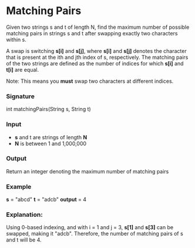# Matching Pairs
Given two strings s and t of length N, find the maximum number of possible matching pairs in strings s and t after swapping exactly two characters within s.

A swap is switching **s[i]** and **s[j]**, where **s[i]** and **s[j]** denotes the character that is present at the ith and jth index of s, respectively. The matching pairs of the two strings are defined as the number of indices for which **s[i]** and **t[i]** are equal.

Note: This means you **must** swap two characters at different indices.

### Signature

int matchingPairs(String s, String t)

### Input
- **s** and t are strings of length **N**
- **N** is between 1 and 1,000,000

### Output

Return an integer denoting the maximum number of matching pairs

### Example

**s** = "abcd"
**t** = "adcb"
**output** = 4

### Explanation:

Using 0-based indexing, and with i = 1 and j = 3, **s[1]** and **s[3]** can be swapped, making it  "adcb".
Therefore, the number of matching pairs of s and t will be 4.